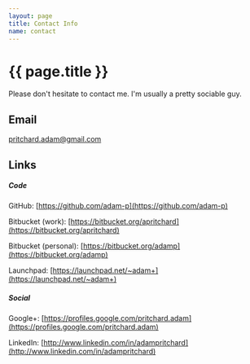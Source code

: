 ```yaml
---
layout: page
title: Contact Info
name: contact
---
```


# {{ page.title }}

Please don't hesitate to contact me. I'm usually a pretty sociable guy.

## Email

[pritchard.adam@gmail.com](mailto:pritchard.adam@gmail.com)

## Links

##### Code

GitHub: [https://github.com/adam-p](https://github.com/adam-p)

Bitbucket (work): [https://bitbucket.org/apritchard](https://bitbucket.org/apritchard)

Bitbucket (personal): [https://bitbucket.org/adamp](https://bitbucket.org/adamp)

Launchpad: [https://launchpad.net/~adam+](https://launchpad.net/~adam+)

##### Social

Google+: [https://profiles.google.com/pritchard.adam](https://profiles.google.com/pritchard.adam)

LinkedIn: [http://www.linkedin.com/in/adampritchard](http://www.linkedin.com/in/adampritchard)
